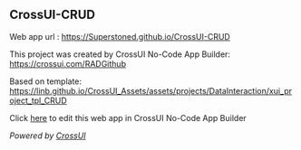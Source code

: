 ## CrossUI-CRUD
Web app url : https://Superstoned.github.io/CrossUI-CRUD

This project was created by CrossUI No-Code App Builder: https://crossui.com/RADGithub

Based on template: https://linb.github.io/CrossUI_Assets/assets/projects/DataInteraction/xui_project_tpl_CRUD

Click [here](https://crossui.com/RADGithub/#!from=github&owner=Superstoned&repo=CrossUI-CRUD) to edit this web app in CrossUI No-Code App Builder

<i>Powered by [CrossUI](https://crossui.com)</i>
